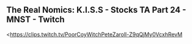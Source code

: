 ## The Real Nomics: K.I.S.S - Stocks TA Part 24 - MNST - Twitch
<https://clips.twitch.tv/PoorCoyWitchPeteZaroll-Z9qQjMy0VcxhRevM>
